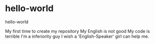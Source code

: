 # hello-world
hello-world

My first time to create my repository
My English is not good
My code is terrible
I'm a inferiority guy
I wish a 'English-Speaker' girl can help me.
